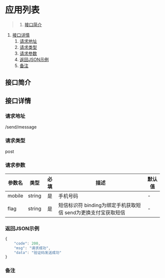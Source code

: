 # 应用列表

>1. [接口简介](#接口简介 "接口简介")
1. [接口详情](#接口详情 "接口详情")
	1. [请求地址](#请求地址 "请求地址")
	1. [请求类型](#请求类型 "请求类型")
	1. [请求参数](#请求参数 "请求参数")
	1. [返回JSON示例](#返回JSON示例 "返回JSON示例")
	1. [备注](#备注 "备注")



## 接口简介


## 接口详情 

### 请求地址
/send/message

### 请求类型
post

### 请求参数
| 参数名 | 类型 | 必填 | 描述 | 默认值 |
| --- | :---: | :---: | --- | --- |
| mobile | string | 是 | 手机号码 | - |
| flag | string | 是 | 短信标识符 binding为绑定手机获取短信 send为更换支付宝获取短信 | - |


### 返回JSON示例
```javascript
{
    "code": 200,
    "msg": "请求成功",
    "data": "验证码发送成功"
}
```

### 备注